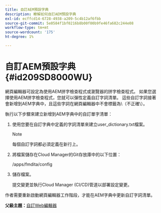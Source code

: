 ```yaml
---
title: 自訂AEM預設字典
description: 瞭解如何自訂AEM預設字典
exl-id: ecffcd14-6728-4938-a209-5c4b12af6fbb
source-git-commit: 5e0584f1bf0216b8b00f00b9fe46fa682c244e08
workflow-type: tm+mt
source-wordcount: '175'
ht-degree: 1%

---
```


# 自訂AEM預設字典 {#id209SD8000WU}

網頁編輯器可設定為使用AEM拼字檢查程式或瀏覽器的拼字檢查程式。 如果您選擇使用AEM拼字檢查程式，您就可以彈性定義自訂字詞清單。 這些自訂字詞接著會新增到AEM字典中，且這些字詞在網頁編輯器中不會標籤為\（不正確\）。

執行以下步驟來建立新增到AEM字典中的自訂單字清單：

1. 使用您要在自訂字典中定義的字詞清單來建立user\_dictionary.txt檔案。

   >[!NOTE]
   >
   > 每個自訂字詞都必須定義在新行上。

1. 將檔案儲存在Cloud Manager的Git存放庫中的以下位置：

   /apps/fmdita/config

1. 儲存檔案。

   提交變更並執行Cloud Manager \(CI/CD\)管道以部署設定變更。


作者需要重新啟動網頁編輯器工作階段，才能在AEM字典中更新自訂字詞清單。

**父級主題：**[&#x200B;自訂Web編輯器](conf-web-editor.md)

